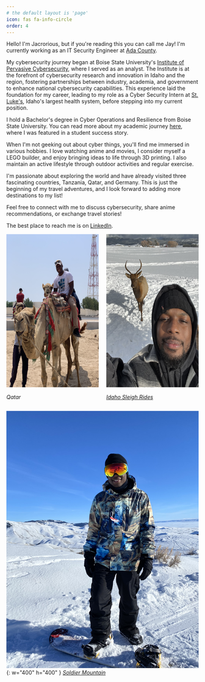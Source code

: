 ```yaml
---
# the default layout is 'page'
icon: fas fa-info-circle
order: 4
---
```



Hello! I'm Jacrorious, but if you're reading this you can call me Jay! I'm currently working as an IT Security Engineer at [Ada County](https://adacounty.id.gov/).

My cybersecurity journey began at Boise State University's [Institute of Pervasive Cybersecurity](https://www.boisestate.edu/cybersecurity/), where I served as an analyst. The Institute is at the forefront of cybersecurity research and innovation in Idaho and the region, fostering partnerships between industry, academia, and government to enhance national cybersecurity capabilities. This experience laid the foundation for my career, leading to my role as a Cyber Security Intern at [St. Luke's](https://www.stlukesonline.org/), Idaho's largest health system, before stepping into my current position.


I hold a Bachelor's degree in Cyber Operations and Resilience from Boise State University. You can read more about my academic journey [here](https://www.boisestate.edu/online/2024/01/14/jacorious-smith-from-air-force-to-cybersecurity-expert/), where I was featured in a student success story.

When I'm not geeking out about cyber things, you'll find me immersed in various hobbies. I love watching anime and movies, I consider myself a LEGO builder, and enjoy bringing ideas to life through 3D printing. I also maintain an active lifestyle through outdoor activities and regular exercise.

I'm passionate about exploring the world and have already visited three fascinating countries, Tanzania, Qatar, and Germany. This is just the beginning of my travel adventures, and I look forward to adding more destinations to my list!

Feel free to connect with me to discuss cybersecurity, share anime recommendations, or exchange travel stories!

The best place to reach me is on [LinkedIn](https://www.linkedin.com/in/jacorious-smith/).

<div style="display: flex; gap: 20px;">
    <div style="flex: 1;">
        <img src="assets/img/personal/qatar.jpg" width="400" height="400" alt="Qatar">
        <p><em>Qatar</em></p>
    </div>
    <div style="flex: 1;">
        <img src="assets/img/personal/Elk.jpg" width="400" height="400" alt="Elk">
        <p><em><a href="https://www.idahosleighrides.com/">Idaho Sleigh Rides</a></em></p>
    </div>
</div>

![Snowboard](assets/img/personal/snowboard.jpg){: w="400" h="400" }
*[Soldier Mountain](https://soldiermountain.com/)*